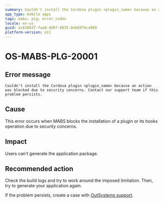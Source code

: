 ```yaml
---
summary: Couldn't install the Cordova plugin <plugin_name> because an action was blocked due to security concerns. Contact our support team if this problem persists.
app_type: mobile apps
tags: mabs; plg; error_codes
locale: en-us
guid: ac838037-faa8-4d0f-8835-8eb6974ca969
platform-version: o11
---
```


# OS-MABS-PLG-20001

## Error message

`Couldn't install the Cordova plugin <plugin_name> because an action was
blocked due to security concerns. Contact our support team if this problem
persists.`

## Cause

This error occurs when MABS blocks the installation of a plugin or its hooks
operation due to security concerns.

## Impact

Users can't generate the application package.

## Recommended action

Check the build logs and try to work around the imposed limitation. Then, try
to generate your application again.

If the problem persists, create a case with [OutSystems
support](https://www.outsystems.com/support/portal/open-support-case?ErrorCode=OS-MABS-PLG-20001).
